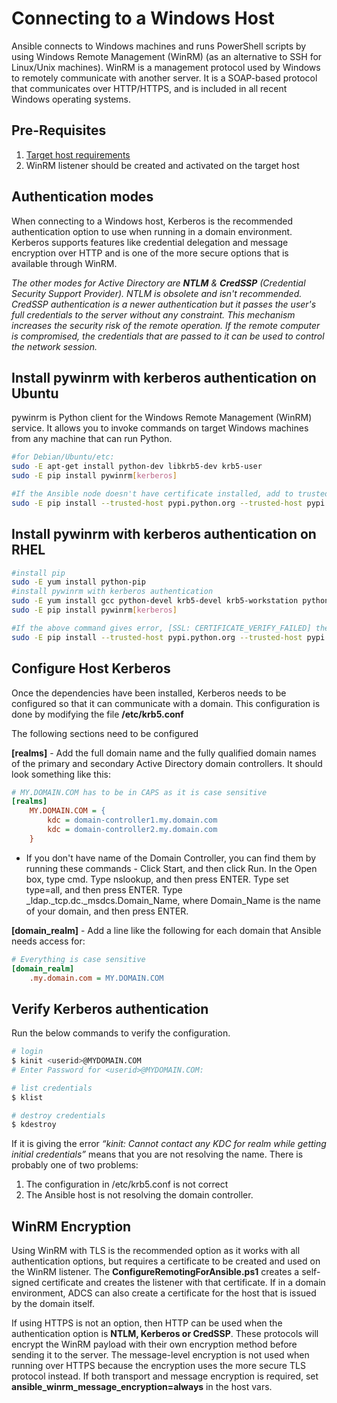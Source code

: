# Connecting to a Windows Host
Ansible connects to Windows machines and runs PowerShell scripts by using Windows Remote Management (WinRM) (as an alternative to SSH for Linux/Unix machines). WinRM is a management protocol used by Windows to remotely communicate with another server. It is a SOAP-based protocol that communicates over HTTP/HTTPS, and is included in all recent Windows operating systems.

## Pre-Requisites
1. [Target host requirements](https://docs.ansible.com/ansible/latest/user_guide/windows_setup.html#host-requirements)
2. WinRM listener should be created and activated on the target host

## Authentication modes
When connecting to a Windows host, Kerberos is the recommended authentication option to use when running in a domain environment. Kerberos supports features like credential delegation and message encryption over HTTP and is one of the more secure options that is available through WinRM.

*The other modes for Active Directory are **NTLM** & **CredSSP** (Credential Security Support Provider). NTLM is obsolete and isn't recommended. CredSSP authentication is a newer authentication but it passes the user's full credentials to the server without any constraint. This mechanism increases the security risk of the remote operation. If the remote computer is compromised, the credentials that are passed to it can be used to control the network session.*

## Install pywinrm with kerberos authentication on Ubuntu
pywinrm is Python client for the Windows Remote Management (WinRM) service. It allows you to invoke commands on target Windows machines from any machine that can run Python.

```bash
#for Debian/Ubuntu/etc:
sudo -E apt-get install python-dev libkrb5-dev krb5-user
sudo -E pip install pywinrm[kerberos]

#If the Ansible node doesn't have certificate installed, add to trusted source  
sudo -E pip install --trusted-host pypi.python.org --trusted-host pypi.org --trusted-host files.pythonhosted.org pywinrm[kerberos]
```

## Install pywinrm with kerberos authentication on RHEL
```bash
#install pip
sudo -E yum install python-pip
#install pywinrm with kerberos authentication
sudo -E yum install gcc python-devel krb5-devel krb5-workstation python-devel
sudo -E pip install pywinrm[kerberos]

#If the above command gives error, [SSL: CERTIFICATE_VERIFY_FAILED] then run
sudo -E pip install --trusted-host pypi.python.org --trusted-host pypi.org --trusted-host files.pythonhosted.org pywinrm[kerberos]
```

## Configure Host Kerberos
Once the dependencies have been installed, Kerberos needs to be configured so that it can communicate with a domain. This configuration is done by modifying the file **/etc/krb5.conf**

The following sections need to be configured

**[realms]** - Add the full domain name and the fully qualified domain names of the primary and secondary Active Directory domain controllers. It should look something like this:
```ini
# MY.DOMAIN.COM has to be in CAPS as it is case sensitive
[realms]
    MY.DOMAIN.COM = {
        kdc = domain-controller1.my.domain.com
        kdc = domain-controller2.my.domain.com
    }
```

* If you don't have name of the Domain Controller, you can find them by running these commands - Click Start, and then click Run. In the Open box, type cmd. Type nslookup, and then press ENTER. Type set type=all, and then press ENTER. Type _ldap._tcp.dc._msdcs.Domain_Name, where Domain_Name is the name of your domain, and then press ENTER.

**[domain_realm]** - Add a line like the following for each domain that Ansible needs access for:
```ini
# Everything is case sensitive
[domain_realm]
    .my.domain.com = MY.DOMAIN.COM
```

## Verify Kerberos authentication
Run the below commands to verify the configuration. 
```bash
# login
$ kinit <userid>@MYDOMAIN.COM
# Enter Password for <userid>@MYDOMAIN.COM:

# list credentials
$ klist

# destroy credentials
$ kdestroy
```
If it is giving the error *“kinit: Cannot contact any KDC for realm while getting initial credentials”* means that you are not resolving the name. There is probably one of two problems: 
1. The configuration in /etc/krb5.conf is not correct 
2. The Ansible host is not resolving the domain controller.

## WinRM Encryption
Using WinRM with TLS is the recommended option as it works with all authentication options, but requires a certificate to be created and used on the WinRM listener. The **ConfigureRemotingForAnsible.ps1** creates a self-signed certificate and creates the listener with that certificate. If in a domain environment, ADCS can also create a certificate for the host that is issued by the domain itself.

If using HTTPS is not an option, then HTTP can be used when the authentication option is **NTLM, Kerberos or CredSSP**. These protocols will encrypt the WinRM payload with their own encryption method before sending it to the server. The message-level encryption is not used when running over HTTPS because the encryption uses the more secure TLS protocol instead. If both transport and message encryption is required, set **ansible_winrm_message_encryption=always** in the host vars.
